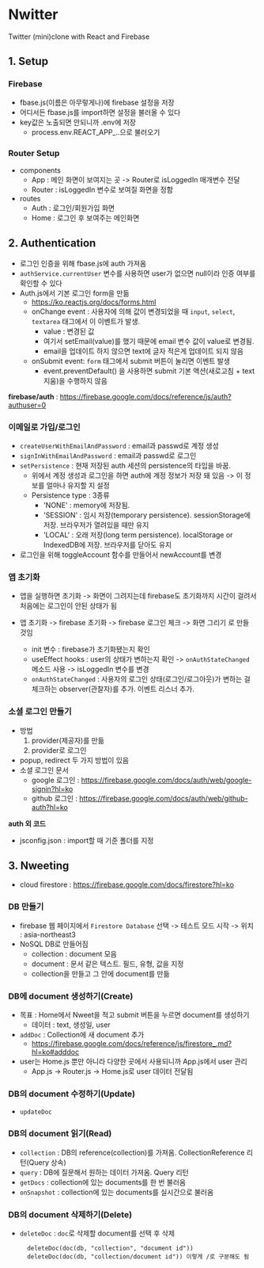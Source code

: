 # Nwitter

Twitter (mini)clone with React and Firebase

## 1. Setup

### Firebase

- fbase.js(이름은 아무렇게나)에 firebase 설정을 저장
- 어디서든 fbase.js를 import하면 설정을 불러올 수 있다
- key값은 노출되면 안되니까 .env에 저장
  - process.env.REACT_APP\_..으로 불러오기

### Router Setup

- components
  - App : 메인 화면이 보여지는 곳 -> Router로 isLoggedIn 매개변수 전달
  - Router : isLoggedIn 변수로 보여질 화면을 정함
- routes
  - Auth : 로그인/회원가입 화면
  - Home : 로그인 후 보여주는 메인화면

## 2. Authentication

- 로그인 인증을 위해 fbase.js에 auth 가져옴
- `authService.currentUser` 변수를 사용하면 user가 없으면 null이라 인증 여부를 확인할 수 있다
- Auth.js에서 기본 로그인 form을 만듦
  - https://ko.reactjs.org/docs/forms.html
  - onChange event : 사용자에 의해 값이 변경되었을 때 `input`, `select`, `textarea` 태그에서 이 이벤트가 발생.
    - value : 변경된 값
    - 여기서 setEmail(value)를 했기 때문에 email 변수 값이 value로 변경됨.
    - email을 업데이트 하지 않으면 text에 글자 적은게 업데이트 되지 않음
  - onSubmit event: `form` 태그에서 submit 버튼이 눌리면 이벤트 발생
    - event.preventDefault() 을 사용하면 submit 기본 액션(새로고침 + text 지움)을 수행하지 않음

**firebase/auth** : https://firebase.google.com/docs/reference/js/auth?authuser=0

### 이메일로 가입/로그인

- `createUserWithEmailAndPassword` : email과 passwd로 계정 생성
- `signInWithEmailAndPassword` : email과 passwd로 로그인
- `setPersistence` : 현재 저장된 auth 세션의 persistence의 타입을 바꿈.
  - 위에서 계정 생성과 로그인을 하면 auth에 계정 정보가 저장 돼 있음 -> 이 정보를 얼마나 유지할 지 설정
  - Persistence type : 3종류
    - 'NONE' : memory에 저장됨.
    - 'SESSION' : 임시 저장(temporary persistence). sessionStorage에 저장. 브라우저가 열려있을 때만 유지
    - 'LOCAL' : 오래 저장(long term persistence). localStorage or IndexedDB에 저장. 브라우저를 닫아도 유지
- 로그인을 위해 toggleAccount 함수를 만들어서 newAccount를 변경

### 앱 초기화

- 앱을 실행하면 초기화 -> 화면이 그려지는데 firebase도 초기화까지 시간이 걸려서 처음에는 로그인이 안된 상태가 됨
- 앱 초기화 -> firebase 초기화 -> firebase 로그인 체크 -> 화면 그리기 로 만들 것임

  - init 변수 : firebase가 초기화됐는지 확인
  - useEffect hooks : user의 상태가 변하는지 확인 -> `onAuthStateChanged` 메소드 사용 -> isLoggedIn 변수를 변경
  - `onAuthStateChanged` : 사용자의 로그인 상태(로그인/로그아웃)가 변하는 걸 체크하는 observer(관찰자)를 추가. 이벤트 리스너 추가.

### 소셜 로그인 만들기

- 방법
  1. provider(제공자)를 만듦
  2. provider로 로그인
- popup, redirect 두 가지 방법이 있음
- 소셜 로그인 문서
  - google 로그인 : https://firebase.google.com/docs/auth/web/google-signin?hl=ko
  - github 로그인 : https://firebase.google.com/docs/auth/web/github-auth?hl=ko

**auth 외 코드**

- jsconfig.json : import할 때 기준 폴더를 지정

## 3. Nweeting

- cloud firestore : https://firebase.google.com/docs/firestore?hl=ko

### DB 만들기

- firebase 웹 페이지에서 `Firestore Database` 선택 -> 테스트 모드 시작 -> 위치 : asia-northeast3
- NoSQL DB로 만들어짐
  - collection : document 모음
  - document : 문서 같은 텍스트. 필드, 유형, 값을 지정
  - collection을 만들고 그 안에 document를 만듦

### DB에 document 생성하기(Create)

- 목표 : Home에서 Nweet을 적고 submit 버튼을 누르면 document를 생성하기
  - 데이터 : text, 생성일, user
- `addDoc` : Collection에 새 document 추가
  - https://firebase.google.com/docs/reference/js/firestore_.md?hl=ko#adddoc
- user는 Home.js 뿐만 아니라 다양한 곳에서 사용되니까 App.js에서 user 관리
  - App.js -> Router.js -> Home.js로 user 데이터 전달됨

### DB의 document 수정하기(Update)

- `updateDoc`

### DB의 document 읽기(Read)

- `collection` : DB의 reference(collection)를 가져옴. CollectionReference 리턴(Query 상속)
- `query` : DB에 질문해서 원하는 데이터 가져옴. Query 리턴
- `getDocs` : collection에 있는 documents를 한 번 불러옴
- `onSnapshot` : collection에 있는 documents를 실시간으로 불러옴

### DB의 document 삭제하기(Delete)

- `deleteDoc` : `doc`로 삭제할 document를 선택 후 삭제
  ```
    deleteDoc(doc(db, "collection", "document id"))
    deleteDoc(doc(db, "collection/document id")) 이렇게 /로 구분해도 됨
  ```
